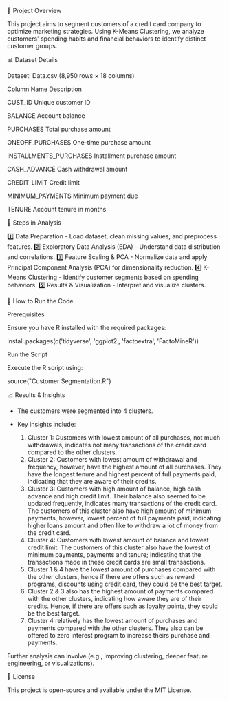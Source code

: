 📌 Project Overview

This project aims to segment customers of a credit card company to optimize marketing strategies. Using K-Means Clustering, we analyze customers' spending habits and financial behaviors to identify distinct customer groups.


📊 Dataset Details

Dataset: Data.csv (8,950 rows × 18 columns)

Column Name              Description

CUST_ID                  Unique customer ID

BALANCE                  Account balance

PURCHASES                Total purchase amount

ONEOFF_PURCHASES          One-time purchase amount

INSTALLMENTS_PURCHASES    Installment purchase amount

CASH_ADVANCE              Cash withdrawal amount

CREDIT_LIMIT              Credit limit

MINIMUM_PAYMENTS          Minimum payment due

TENURE                    Account tenure in months

🚀 Steps in Analysis

1️⃣ Data Preparation - Load dataset, clean missing values, and preprocess features.
2️⃣ Exploratory Data Analysis (EDA) - Understand data distribution and correlations.
3️⃣ Feature Scaling & PCA - Normalize data and apply Principal Component Analysis (PCA) for dimensionality reduction.
4️⃣ K-Means Clustering - Identify customer segments based on spending behaviors.
5️⃣ Results & Visualization - Interpret and visualize clusters.

📌 How to Run the Code

Prerequisites

Ensure you have R installed with the required packages:

install.packages(c('tidyverse', 'ggplot2', 'factoextra', 'FactoMineR'))

Run the Script

Execute the R script using:

source("Customer Segmentation.R")

📈 Results & Insights

- The customers were segmented into 4 clusters.

- Key insights include:
  1. Cluster 1: Customers with lowest amount of all purchases, not much withdrawals, indicates not many transactions of the credit card compared to the other clusters.
  2. Cluster 2: Customers with lowest amount of withdrawal and frequency, however, have the highest amount of all purchases. They have the longest tenure and highest percent of full payments paid, indicating that they are aware of their credits.
  3. Cluster 3: Customers with high amount of balance, high cash advance and high credit limit. Their balance also seemed to be updated frequently, indicates many transactions of the credit card. The customers of this cluster also have high amount of minimum payments, however, lowest percent of full payments paid, indicating higher loans amount and often like to withdraw a lot of money from the credit card.
  4. Cluster 4: Customers with lowest amount of balance and lowest credit limit. The customers of this cluster also have the lowest of minimum payments, payments and tenure; indicating that the transactions made in these credit cards are small transactions.
  5. Cluster 1 & 4 have the lowest amount of purchases compared with the other clusters, hence if there are offers such as reward programs, discounts using credit card, they could be the best target.
  6. Cluster 2 & 3 also has the highest amount of payments compared with the other clusters, indicating how aware they are of their credits. Hence, if there are offers such as loyalty points, they could be the best target.
  7. Cluster 4 relatively has the lowest amount of purchases and payments compared with the other clusters. They also can be offered to zero interest program to increase theirs purchase and payments.

Further analysis can involve (e.g., improving clustering, deeper feature engineering, or visualizations).




📜 License

This project is open-source and available under the MIT License.
